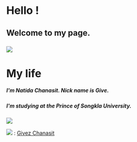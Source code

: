# Hello !
## Welcome to my page.
### ![](https://fbcdn-sphotos-e-a.akamaihd.net/hphotos-ak-prn1/v/t1.0-9/p720x720/10644818_855268274483562_5695676178116697160_n.jpg?oh=e48d26a4f80b946db9315420100ae3fe&oe=55258705&__gda__=1431561376_3894b51473d9bec38a7fd3919891425f)

# My life

##### I'm Natida Chanasit. Nick name is Give.
##### I'm studying at the Prince of Songkla University.

![](https://fbcdn-sphotos-e-a.akamaihd.net/hphotos-ak-xpa1/v/t1.0-9/p720x720/10931514_913189458691443_3291900769195603014_n.jpg?oh=6634abdaad180a4bd15ef6188e8a2e23&oe=556749B0&__gda__=1433372246_4d9d917b593a7ab599c37b1a8aa61f2f)

![](http://icons.iconarchive.com/icons/sicons/basic-round-social/48/facebook-icon.png) : [Givez Chanasit](https://https://www.facebook.com/gift.zFacenet)
